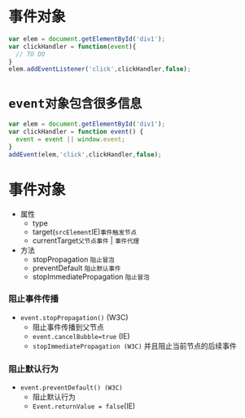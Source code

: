 # 事件对象

```js
var elem = document.getElementById('div1');
var clickHandler = function(event){
  // TO DO
}
elem.addEventListener('click',clickHandler,false);
```

# `event对象包含很多信息`

```js
var elem = document.getElementById('div1');
var clickHandler = function event() {
  event = event || window.event;
}
addEvent(elem,'click',clickHandler,false);
```

# 事件对象

* 属性
  * type
  * target\(`srcElement`IE\)`事件触发节点`
  * currentTarget`父节点事件` \| `事件代理`
* 方法
  * stopPropagation `阻止冒泡`
  * preventDefault `阻止默认事件`
  * stopImmediatePropagation `阻止冒泡`

### 阻止事件传播

* `event.stopPropagation()` \(W3C\)
  * 阻止事件传播到父节点
  * `event.cancelBubble=true` \(IE\)
  * `stopImmediatePropagation (W3C)` 并且阻止当前节点的后续事件

### 阻止默认行为

* `event.preventDefault() (W3C)`
  * 阻止默认行为
  * `Event.returnValue = false`\(IE\)



